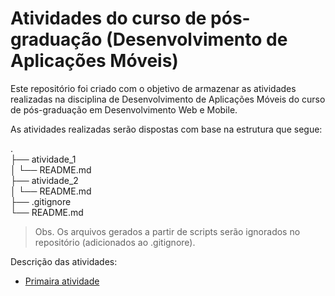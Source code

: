 # Atividades do curso de pós-graduação (Desenvolvimento de Aplicações Móveis)

Este repositório foi criado com o objetivo de armazenar as atividades realizadas na disciplina de Desenvolvimento de Aplicações Móveis do curso de pós-graduação em Desenvolvimento Web e Mobile.

As atividades realizadas serão dispostas com base na estrutura que segue:

.                       <br />
├── atividade_1         <br />
│   └── README.md       <br />
├── atividade_2         <br />
│   └── README.md       <br />
├── .gitignore          <br />
└── README.md           <br />

> Obs. Os arquivos gerados a partir de scripts serão ignorados no repositório (adicionados ao .gitignore).

Descrição das atividades:
* [Primaira atividade](atividade_1/README.md)